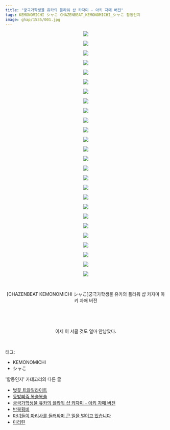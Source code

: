 ```yaml
---
title: "궁극가학생물 유카의 플라워 샵 카자미 - 아키 자매 버전"
tags: KEMONOMICHI シャこ CHAZENBEAT_KEMONOMICHI_シャこ 합동인지
image: ghap/1535/001.jpg
---
```

<div class="article">
<p style="text-align: center; clear: none; float: none;"><img src="{{ site.nasurl }}/ghap/1535/001.jpg"/></p>
<p style="text-align: center; clear: none; float: none;"><img src="{{ site.nasurl }}/ghap/1535/002.jpg"/></p>
<p style="text-align: center; clear: none; float: none;"><img src="{{ site.nasurl }}/ghap/1535/003.jpg"/></p>
<p style="text-align: center; clear: none; float: none;"><img src="{{ site.nasurl }}/ghap/1535/004.jpg"/></p>
<p style="text-align: center; clear: none; float: none;"><img src="{{ site.nasurl }}/ghap/1535/005.jpg"/></p>
<p style="text-align: center; clear: none; float: none;"><img src="{{ site.nasurl }}/ghap/1535/006.jpg"/></p>
<p style="text-align: center; clear: none; float: none;"><img src="{{ site.nasurl }}/ghap/1535/007.jpg"/></p>
<p style="text-align: center; clear: none; float: none;"><img src="{{ site.nasurl }}/ghap/1535/008.jpg"/></p>
<p style="text-align: center; clear: none; float: none;"><img src="{{ site.nasurl }}/ghap/1535/009.jpg"/></p>
<p style="text-align: center; clear: none; float: none;"><img src="{{ site.nasurl }}/ghap/1535/010.jpg"/></p>
<p style="text-align: center; clear: none; float: none;"><img src="{{ site.nasurl }}/ghap/1535/011.jpg"/></p>
<p style="text-align: center; clear: none; float: none;"><img src="{{ site.nasurl }}/ghap/1535/012.jpg"/></p>
<p style="text-align: center; clear: none; float: none;"><img src="{{ site.nasurl }}/ghap/1535/013.jpg"/></p>
<p style="text-align: center; clear: none; float: none;"><img src="{{ site.nasurl }}/ghap/1535/014.jpg"/></p>
<p style="text-align: center; clear: none; float: none;"><img src="{{ site.nasurl }}/ghap/1535/015.jpg"/></p>
<p style="text-align: center; clear: none; float: none;"><img src="{{ site.nasurl }}/ghap/1535/016.jpg"/></p>
<p style="text-align: center; clear: none; float: none;"><img src="{{ site.nasurl }}/ghap/1535/017.jpg"/></p>
<p style="text-align: center; clear: none; float: none;"><img src="{{ site.nasurl }}/ghap/1535/018.jpg"/></p>
<p style="text-align: center; clear: none; float: none;"><img src="{{ site.nasurl }}/ghap/1535/019.jpg"/></p>
<p style="text-align: center; clear: none; float: none;"><img src="{{ site.nasurl }}/ghap/1535/020.jpg"/></p>
<p style="text-align: center; clear: none; float: none;"><img src="{{ site.nasurl }}/ghap/1535/021.jpg"/></p>
<p style="text-align: center; clear: none; float: none;"><img src="{{ site.nasurl }}/ghap/1535/022.jpg"/></p>
<p style="text-align: center; clear: none; float: none;"><img src="{{ site.nasurl }}/ghap/1535/023.jpg"/></p>
<p style="text-align: center; clear: none; float: none;"><img src="{{ site.nasurl }}/ghap/1535/024.jpg"/></p>
<p style="text-align: center; clear: none; float: none;"><img src="{{ site.nasurl }}/ghap/1535/025.jpg"/></p>
<p style="text-align: center; clear: none; float: none;"><img src="{{ site.nasurl }}/ghap/1535/026.jpg"/></p>
<p style="text-align: center; clear: none; float: none;"><br/></p>
<p style="text-align: center; clear: none; float: none;">[CHAZENBEAT KEMONOMICHI シャこ]궁극가학생물 유카의 플라워 샵 카자미 아키 자매 버전</p>
<p style="text-align: center; clear: none; float: none;"><br/></p>
<p style="text-align: center; clear: none; float: none;"><br/></p>
<p style="text-align: center; clear: none; float: none;">이제 이 서클 것도 얼마 안남았다.</p>
<p><br/></p>
</div><div class="tagTrail">
<p>태그: </p>
<ul>
<li>KEMONOMICHI</li>
<li>シャこ</li>
</ul>
</div><div class="another">
<p>'합동인지' 카테고리의 다른 글</p>
<ul>
<li><a href="/2016-08-15-ghap_1595">벚꽃 트와일라이트</a></li>
<li><a href="/2016-08-12-ghap_1540">동방삐죽 복슬복슬</a></li>
<li><a href="/2016-08-12-ghap_1535">궁극가학생물 유카의 플라워 샵 카자미 - 아키 자매 버전</a></li>
<li><a href="/2016-08-11-ghap_1493">반복횡비</a></li>
<li><a href="/2016-08-11-ghap_1477">마녀들이 마리사를 둘러싸며 큰 일을 벌이고 있습니다</a></li>
<li><a href="/2016-08-03-ghap_1323">마리린</a></li>
</ul>
</div><div class="cb_module cb_fluid">
<div class="cb_wrt cb_profile">
</div><!-- commentList close -->
</div>